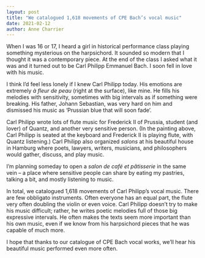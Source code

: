```yaml
---
layout: post
title: "We catalogued 1,618 movements of CPE Bach’s vocal music"
date: 2021-02-12
author: Anne Charrier
---
```


When I was 16 or 17, I heard a girl in historical performance class playing something mysterious on the harpsichord. It sounded so modern that I thought it was a contemporary piece. At the end of the class I asked what it was and it turned out to be Carl Philipp Emmanuel Bach. I soon fell in love with his music.

I think I’d feel less lonely if I knew Carl Philipp today. His emotions are extremely _à fleur de peau_ (right at the surface), like mine. He fills his melodies with sensitivity, sometimes with big intervals as if something were breaking. His father, Johann Sebastian, was very hard on him and dismissed his music as ‘Prussian blue that will soon fade’.

Carl Philipp wrote lots of flute music for Frederick&nbsp;<span class="rn">II</span> of Prussia, student (and lover) of Quantz, and another very sensitive person. (In the painting above, Carl Philipp is seated at the keyboard and Frederick&nbsp;<span class="rn">II</span> is playing flute, with Quantz listening.) Carl Philipp also organized <em>salons</em> at his beautiful house in Hamburg where poets, lawyers, writers, musicians, and philosophers would gather, discuss, and play music.

I’m planning someday to open a <em>salon de café et pâtisserie</em> in the same vein – a place where sensitive people can share by eating my pastries, talking a bit, and mostly listening to music.

In total, we catalogued 1,618 movements of Carl Philipp’s vocal music. There are few obbligato instruments. Often everyone has an equal part, the flute very often doubling the violin or even voice. Carl Philipp doesn’t try to make his music difficult; rather, he writes poetic melodies full of those big expressive intervals. He often makes the texts seem more important than his own music, even if we know from his harpsichord pieces that he was capable of much more.

I hope that thanks to our catalogue of CPE Bach vocal works, we’ll hear his beautiful music performed even more often.